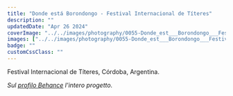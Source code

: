 ```yaml
---
title: "Donde está Borondongo - Festival Internacional de Títeres"
description: ""
updatedDate: "Apr 26 2024"
coverImage: "../../images/photography/0055-Donde_est___Borondongo___Festival_Internacional_de_T__teres/0000-Donde_est___Borondongo___Festival_Internacional_de_T__teres_festival_teatro_burattini_Argentina_Cordoba.jpg"
images: ["../../images/photography/0055-Donde_est___Borondongo___Festival_Internacional_de_T__teres/0001-Donde_est___Borondongo___Festival_Internacional_de_T__teres_festival_teatro_burattini_Argentina_Cordoba.jpg","../../images/photography/0055-Donde_est___Borondongo___Festival_Internacional_de_T__teres/0002-Donde_est___Borondongo___Festival_Internacional_de_T__teres_festival_teatro_burattini_Argentina_Cordoba.jpg","../../images/photography/0055-Donde_est___Borondongo___Festival_Internacional_de_T__teres/0003-Donde_est___Borondongo___Festival_Internacional_de_T__teres_festival_teatro_burattini_Argentina_Cordoba.jpg","../../images/photography/0055-Donde_est___Borondongo___Festival_Internacional_de_T__teres/0004-Donde_est___Borondongo___Festival_Internacional_de_T__teres_festival_teatro_burattini_Argentina_Cordoba.jpg","../../images/photography/0055-Donde_est___Borondongo___Festival_Internacional_de_T__teres/0005-Donde_est___Borondongo___Festival_Internacional_de_T__teres_festival_teatro_burattini_Argentina_Cordoba.jpg","../../images/photography/0055-Donde_est___Borondongo___Festival_Internacional_de_T__teres/0006-Donde_est___Borondongo___Festival_Internacional_de_T__teres_festival_teatro_burattini_Argentina_Cordoba.jpg","../../images/photography/0055-Donde_est___Borondongo___Festival_Internacional_de_T__teres/0007-Donde_est___Borondongo___Festival_Internacional_de_T__teres_festival_teatro_burattini_Argentina_Cordoba.jpg","../../images/photography/0055-Donde_est___Borondongo___Festival_Internacional_de_T__teres/0008-Donde_est___Borondongo___Festival_Internacional_de_T__teres_festival_teatro_burattini_Argentina_Cordoba.jpg","../../images/photography/0055-Donde_est___Borondongo___Festival_Internacional_de_T__teres/0009-Donde_est___Borondongo___Festival_Internacional_de_T__teres_festival_teatro_burattini_Argentina_Cordoba.jpg","../../images/photography/0055-Donde_est___Borondongo___Festival_Internacional_de_T__teres/0010-Donde_est___Borondongo___Festival_Internacional_de_T__teres_festival_teatro_burattini_Argentina_Cordoba.jpg","../../images/photography/0055-Donde_est___Borondongo___Festival_Internacional_de_T__teres/0011-Donde_est___Borondongo___Festival_Internacional_de_T__teres_festival_teatro_burattini_Argentina_Cordoba.jpg","../../images/photography/0055-Donde_est___Borondongo___Festival_Internacional_de_T__teres/0012-Donde_est___Borondongo___Festival_Internacional_de_T__teres_festival_teatro_burattini_Argentina_Cordoba.jpg","../../images/photography/0055-Donde_est___Borondongo___Festival_Internacional_de_T__teres/0013-Donde_est___Borondongo___Festival_Internacional_de_T__teres_festival_teatro_burattini_Argentina_Cordoba.jpg"]
badge: ""
customCssClass: ""
---
```


Festival Internacional de Títeres, Córdoba, Argentina.  


*Sul <a href="https://www.behance.net/gallery/179294547/Festival-Internacional-de-Titeres-Argentina" target="_blank">profilo Behance</a> l'intero progetto.*
